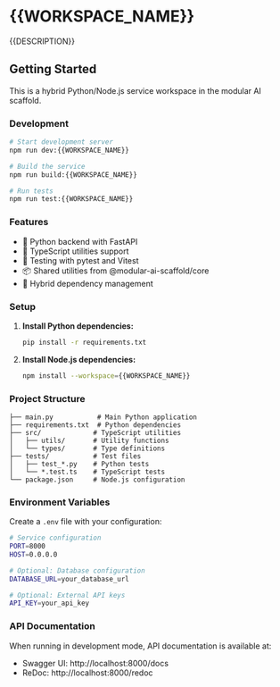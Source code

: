 # {{WORKSPACE_NAME}}

{{DESCRIPTION}}

## Getting Started

This is a hybrid Python/Node.js service workspace in the modular AI scaffold.

### Development

```bash
# Start development server
npm run dev:{{WORKSPACE_NAME}}

# Build the service
npm run build:{{WORKSPACE_NAME}}

# Run tests
npm run test:{{WORKSPACE_NAME}}
```

### Features

- 🐍 Python backend with FastAPI
- 🔧 TypeScript utilities support
- 🧪 Testing with pytest and Vitest
- 📦 Shared utilities from @modular-ai-scaffold/core
- 🔄 Hybrid dependency management

### Setup

1. **Install Python dependencies:**
   ```bash
   pip install -r requirements.txt
   ```

2. **Install Node.js dependencies:**
   ```bash
   npm install --workspace={{WORKSPACE_NAME}}
   ```

### Project Structure

```
├── main.py           # Main Python application
├── requirements.txt  # Python dependencies
├── src/             # TypeScript utilities
│   ├── utils/       # Utility functions
│   └── types/       # Type definitions
├── tests/           # Test files
│   ├── test_*.py    # Python tests
│   └── *.test.ts    # TypeScript tests
└── package.json     # Node.js configuration
```

### Environment Variables

Create a `.env` file with your configuration:

```bash
# Service configuration
PORT=8000
HOST=0.0.0.0

# Optional: Database configuration
DATABASE_URL=your_database_url

# Optional: External API keys
API_KEY=your_api_key
```

### API Documentation

When running in development mode, API documentation is available at:
- Swagger UI: http://localhost:8000/docs
- ReDoc: http://localhost:8000/redoc